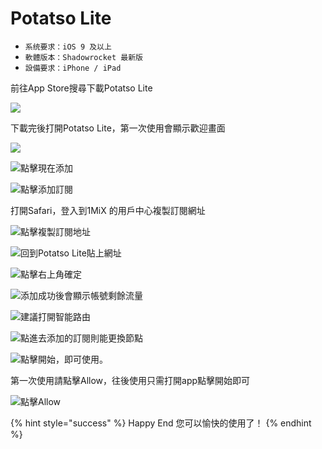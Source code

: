 # Potatso Lite



* `系统要求：iOS 9 及以上`
* `軟體版本：Shadowrocket 最新版`
* `設備要求：iPhone / iPad`

前往App Store搜尋下載Potatso Lite



![](../../.gitbook/assets/c_ios_001.jpg)

下載完後打開Potatso Lite，第一次使用會顯示歡迎畫面

![](../../.gitbook/assets/c_ios_002.jpg)

![&#x9EDE;&#x64CA;&#x73FE;&#x5728;&#x6DFB;&#x52A0;](../../.gitbook/assets/c_ios_003.jpg)

![&#x9EDE;&#x64CA;&#x6DFB;&#x52A0;&#x8A02;&#x95B1;](../../.gitbook/assets/c_ios_004.jpg)

打開Safari，登入到1MiX 的用戶中心複製訂閱網址

![&#x9EDE;&#x64CA;&#x8907;&#x88FD;&#x8A02;&#x95B1;&#x5730;&#x5740;](../../.gitbook/assets/c_ios_005.jpg)

![&#x56DE;&#x5230;Potatso Lite&#x8CBC;&#x4E0A;&#x7DB2;&#x5740;](../../.gitbook/assets/c_ios_006.jpg)

![&#x9EDE;&#x64CA;&#x53F3;&#x4E0A;&#x89D2;&#x78BA;&#x5B9A;](../../.gitbook/assets/c_ios_007.jpg)

![&#x6DFB;&#x52A0;&#x6210;&#x529F;&#x5F8C;&#x6703;&#x986F;&#x793A;&#x5E33;&#x865F;&#x5269;&#x9918;&#x6D41;&#x91CF;](../../.gitbook/assets/c_ios_008.jpg)

![&#x5EFA;&#x8B70;&#x6253;&#x958B;&#x667A;&#x80FD;&#x8DEF;&#x7531;](../../.gitbook/assets/c_ios_009.jpg)

![&#x9EDE;&#x9032;&#x53BB;&#x6DFB;&#x52A0;&#x7684;&#x8A02;&#x95B1;&#x5247;&#x80FD;&#x66F4;&#x63DB;&#x7BC0;&#x9EDE;](../../.gitbook/assets/c_ios_010.jpg)

![&#x9EDE;&#x64CA;&#x958B;&#x59CB;&#xFF0C;&#x5373;&#x53EF;&#x4F7F;&#x7528;&#x3002;](../../.gitbook/assets/c_ios_011.jpg)

第一次使用請點擊Allow，往後使用只需打開app點擊開始即可



![&#x9EDE;&#x64CA;Allow](../../.gitbook/assets/c_ios_012.jpg)



{% hint style="success" %}
Happy End 您可以愉快的使用了！
{% endhint %}



